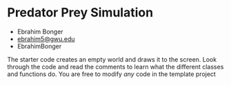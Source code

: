 # Predator Prey Simulation

 - Ebrahim Bonger
 - ebrahim5@gwu.edu
 - EbrahimBonger

The starter code creates an empty world and draws it to the screen. Look through the code and read the comments to learn what the different classes and functions do. You are free to modify *any* code in the template project
